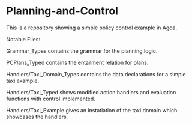 # Planning-and-Control

This is a repository showing a simple policy control example in Agda. 

Notable Files: 

Grammar_Types contains the grammar for the planning logic.

PCPlans_Typed contains the entailment relation for plans. 

Handlers/Taxi_Domain_Types contains the data declarations for a simple taxi example. 

Handlers/Taxi_Typed shows modified action handlers and evaluation functions with control implemented.

Handlers/Taxi_Example gives an instatiation of the taxi domain which showcases the handlers.
